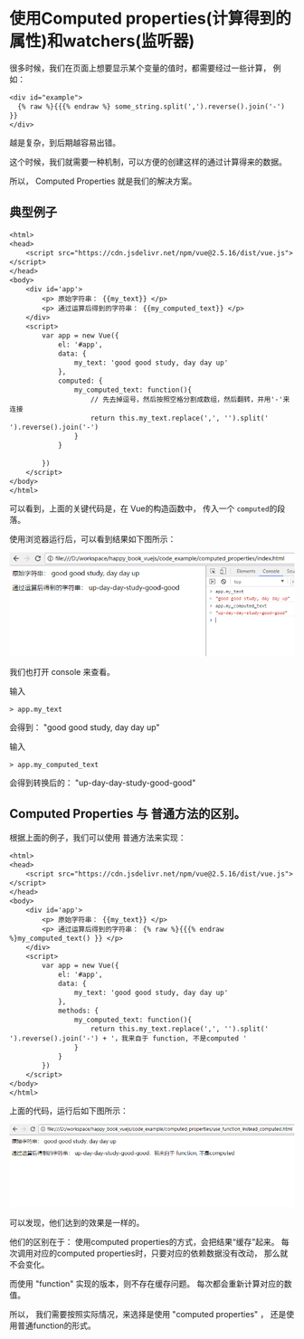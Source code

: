 # 使用Computed properties(计算得到的属性)和watchers(监听器) 

很多时候，我们在页面上想要显示某个变量的值时，都需要经过一些计算， 例如： 

```
<div id="example">
  {% raw %}{{{% endraw %} some_string.split(',').reverse().join('-') }}
</div>
```

越是复杂，到后期越容易出错。 

这个时候，我们就需要一种机制，可以方便的创建这样的通过计算得来的数据。  

所以， Computed Properties 就是我们的解决方案。

## 典型例子

```
<html>
<head>
	<script src="https://cdn.jsdelivr.net/npm/vue@2.5.16/dist/vue.js"></script>
</head>
<body>
	<div id='app'>
		<p> 原始字符串： {{my_text}} </p>
		<p> 通过运算后得到的字符串： {{my_computed_text}} </p>
	</div>
	<script>
		var app = new Vue({
			el: '#app',
			data: {
				my_text: 'good good study, day day up'
			},
			computed: {
				my_computed_text: function(){
					// 先去掉逗号，然后按照空格分割成数组，然后翻转，并用'-'来连接
					return this.my_text.replace(',', '').split(' ').reverse().join('-')
				}
			}

		})
	</script>
</body>
</html>
```

可以看到，上面的关键代码是，在 Vue的构造函数中， 传入一个 `computed`的段落。 

使用浏览器运行后，可以看到结果如下图所示：

![computed properties例子](./images/computed_properties.png)

我们也打开 console 来查看。 

输入
```
> app.my_text    
```
会得到：  "good good study, day day up"

输入

```
> app.my_computed_text
```
会得到转换后的： "up-day-day-study-good-good"

## Computed Properties 与 普通方法的区别。

根据上面的例子，我们可以使用 普通方法来实现： 

```
<html>
<head>
	<script src="https://cdn.jsdelivr.net/npm/vue@2.5.16/dist/vue.js"></script>
</head>
<body>
	<div id='app'>
		<p> 原始字符串： {{my_text}} </p>
		<p> 通过运算后得到的字符串： {% raw %}{{{% endraw %}my_computed_text() }} </p>
	</div>
	<script>
		var app = new Vue({
			el: '#app',
			data: {
				my_text: 'good good study, day day up'
			},
			methods: {
				my_computed_text: function(){
					return this.my_text.replace(',', '').split(' ').reverse().join('-') + '，我来自于 function, 不是computed '
				}
			}
		})
	</script>
</body>
</html>
```

上面的代码，运行后如下图所示： 

![使用function代替computed properties](./images/computed_properties_use_function.png)

可以发现，他们达到的效果是一样的。 

他们的区别在于：  使用computed properties的方式，会把结果“缓存”起来。  每次调用对应的computed properties时，只要对应的依赖数据没有改动， 
那么就不会变化。 

而使用 "function" 实现的版本，则不存在缓存问题。 每次都会重新计算对应的数值。 

所以， 我们需要按照实际情况，来选择是使用 "computed properties" ， 还是使用普通function的形式。

